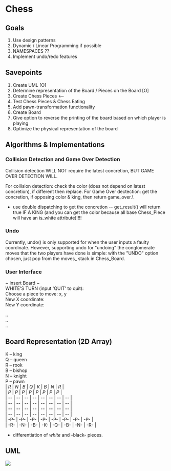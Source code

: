 # Chess

## Goals
1. Use design patterns
2. Dynamic / Linear Programming if possible
3. NAMESPACES ??
4. Implement undo/redo features 

## Savepoints
1. Create UML [O]
2. Determine representation of the Board / Pieces on the Board [O]
3. Create Chess Pieces  <--
4. Test Chess Pieces & Chess Eating
5. Add pawn-transformation functionality
6. Create Board 
7. Give option to reverse the printing of the board based on which player is playing
8. Optimize the physical representation of the board

## Algorithms & Implementations
### Collision Detection and Game Over Detection
Collision detection WILL NOT require the latest concretion, BUT GAME OVER DETECTION WILL.

For collision detection: check the color (does not depend on latest concretion), if different then replace. 
For Game Over dectection: get the concretion, if opposing color & king, then return game_over.\
- use double dispatching to get the concretion -- get_result() will return true IF A KING (and you can get the color because all base Chess_Piece will have an is_white attribute)!!!!

### Undo
Currently, undo() is only supported for when the user inputs a faulty coordinate. However, supporting undo for "undoing" the conglomerate moves that the two players have done is simple: with the "UNDO" option chosen, just pop from the moves_ stack in Chess_Board.

### User Interface
~ insert Board ~ <br>
WHITE'S TURN (input 'QUIT' to quit): <br>
Choose a piece to move: x, y <br>
New X coordinate: <br>
New Y coordinate: <br>

.. <br>
.. <br>
.. <br>

## Board Representation (2D Array)
K – king <br>
Q – queen <br>
R – rook <br>
B – bishop <br>
N – knight <br>
P – pawn <br>
| *R* | *N* | *B* | *Q* | *K* | *B* | *N* | *R* | <br>
| *P* | *P* | *P* | *P* | *P* | *P* | *P* | *P* | <br>
|  -- |  -- |  -- |  -- |  -- |  -- |  -- |  -- | <br>
|  -- |  -- |  -- |  -- |  -- |  -- |  -- |  -- | <br>
|  -- |  -- |  -- |  -- |  -- |  -- |  -- |  -- | <br>
|  -- |  -- |  -- |  -- |  -- |  -- |  -- |  -- | <br>
| -P- | -P- | -P- | -P- | -P- | -P- | -P- | -P- | <br>
| -R- | -N- | -B- | -K- | -Q- | -B- | -N- | -R- | <br>

* differentiation of *white* and -black- pieces.


## UML
[![](https://mermaid.ink/img/pako:eNrtWm1v2zYQ_iuchgZqaqPfhcBAk2BDUQzrkmH7UBcCLdE2YVl0Kdq1lya_fXyRLFIkLasojAlTviThPXdH8R4eySOfgoSkKIiCJINFcY_hgsI1mOaA_7x6BR5QBhkmebHEm0K13i1RUcQfMUoQGI9J-f8tgTS1ATffxmPwEX7NPaIPOF9MfcI_KcyLOaHrWBNV6HeUwkOsOeed-TYxe6OQTjPKwx9bhNpRt7hYkk0r7IGQVSvoQ44XS-b45PgXmDBCD6XLDCar2CFu0ft7iRly69maf-ECc5nU_BWuUfz7DtGqVcErNTmg8e0WZylSCmUADIEeGVODcAVHEDnD7gTvwD2a4xxLptXku0VLuMOEwgy8BY-MbhO2Ff9IFVTUJoRhIA0XP5Xqks4GpZ6UQPz8DPZxBAr8D4qZ3npwtiYkI5RLZoRkejsfWN5fLnhkPFi15I3uNpTaSnkE9pX9EThUf77WNV90VUOC9ijZMhTOxLhGOs-vPHYjsCM41W3gIubdyXDazYz54dLMDnIr4Zn4bZ6S0NGdBWLxXgiaY65EB79IDmrocCWEKi5CagUmwwVTfY_XZIcKV69gkqANC3eRa64Y-OeKxops7llv0Q7nFucaTd0J53StU-91J7RkAu-UDCv_bVLUrT6QtVdkFWvyJVOi8GdSzJ0AbVx7zpQ6A_96xT-x8fsx_APnEVA49GbEFykdKNQrCsnN-yVzmHTo5ZAlPSd1KaWBeL0injoPXpJ5yqOXemWHupKvtDqwr1fsE2WGS3JP-PMyT3amK--kxYF1_dqvybrVJXmnPHqZV3aoK_dKqwP7esI-Ud4T41pwv-AeMSR7AN4CUbAEomApbCUrWUd2Fv6OZc4nT4muAoTeSpwbsRON4UYAInludXyxgRGHjDaM3BC2gdTC3YYSaba1S3I6eAhEUbHNmMmFRlqwysb6KI_BQog5G6hNJ0uzMfwt8v_v4NflcXnr8YA2HIpypu5p7EmgYEZY5AStcu6NRvSJjhL5wZUlNLPOKeOQbCjOmSsjFAxSp-DIHFcqEv03FgZbn1VFymqwnVXLK8_gJxIiNX2ZWLNy3VQXoGaGbUwc-_rKiJBcQ2LDy6fPnz7rEMuCPuQusbEuHU1eGVovJ61-TyD_Y7G6OhENdWX1niEKrUxmBkS77bTmRG3AsRMwBhOmO5gnKHRvJ1KSI886HPIgRGB_LM9H5t1ajSWbsivXIDRR4MqJG08s4LUr99xRJPNN8zbOXn2r60lj9U2EOoo3onC71wJV3xQbOCoPDJF2w2qLPaH3qMzKo29kXO66IB67XrVVucGMjle9PojHslfti6oVRfqttQPgMetTWsnKZ1TexDvmhvdKeQhpX0PqfV0whLQ3Ia0XwJlaph1rUzPsxpMM4yj_VU7yuWIBX-ZOvCOplWaSRrVSy6OVslapd6Kxfzwhm4lGRcX2E7-9nip12ihldVRfWRWJjgZmVhm3o4EvZ94xeL-gcQl2tnonnrkeAHXb3b5x2WiQpRUxUKYPlOGbSfn4C4F3s4KfBBJWbiVvbqqGycTe3xrSkw8Fawfvc74z5-kKHT0cW0wXx-UQAD9S-xi_obJ2EYyCNaJriNMgCuRUmAZsidZoGkT8zxTNIT_sT4OREulvMQWinDxcsKW7UifjXwTpNBAiPpjP3AXcMvJ4yJMgmsOsQKNgu0n54lEaOraiVHTpt_LZp_j1_C_opdSF?type=png)](https://mermaid.live/edit#pako:eNrtWm1v2zYQ_iuchgZqaqPfhcBAk2BDUQzrkmH7UBcCLdE2YVl0Kdq1lya_fXyRLFIkLasojAlTviThPXdH8R4eySOfgoSkKIiCJINFcY_hgsI1mOaA_7x6BR5QBhkmebHEm0K13i1RUcQfMUoQGI9J-f8tgTS1ATffxmPwEX7NPaIPOF9MfcI_KcyLOaHrWBNV6HeUwkOsOeed-TYxe6OQTjPKwx9bhNpRt7hYkk0r7IGQVSvoQ44XS-b45PgXmDBCD6XLDCar2CFu0ft7iRly69maf-ECc5nU_BWuUfz7DtGqVcErNTmg8e0WZylSCmUADIEeGVODcAVHEDnD7gTvwD2a4xxLptXku0VLuMOEwgy8BY-MbhO2Ff9IFVTUJoRhIA0XP5Xqks4GpZ6UQPz8DPZxBAr8D4qZ3npwtiYkI5RLZoRkejsfWN5fLnhkPFi15I3uNpTaSnkE9pX9EThUf77WNV90VUOC9ijZMhTOxLhGOs-vPHYjsCM41W3gIubdyXDazYz54dLMDnIr4Zn4bZ6S0NGdBWLxXgiaY65EB79IDmrocCWEKi5CagUmwwVTfY_XZIcKV69gkqANC3eRa64Y-OeKxops7llv0Q7nFucaTd0J53StU-91J7RkAu-UDCv_bVLUrT6QtVdkFWvyJVOi8GdSzJ0AbVx7zpQ6A_96xT-x8fsx_APnEVA49GbEFykdKNQrCsnN-yVzmHTo5ZAlPSd1KaWBeL0injoPXpJ5yqOXemWHupKvtDqwr1fsE2WGS3JP-PMyT3amK--kxYF1_dqvybrVJXmnPHqZV3aoK_dKqwP7esI-Ud4T41pwv-AeMSR7AN4CUbAEomApbCUrWUd2Fv6OZc4nT4muAoTeSpwbsRON4UYAInludXyxgRGHjDaM3BC2gdTC3YYSaba1S3I6eAhEUbHNmMmFRlqwysb6KI_BQog5G6hNJ0uzMfwt8v_v4NflcXnr8YA2HIpypu5p7EmgYEZY5AStcu6NRvSJjhL5wZUlNLPOKeOQbCjOmSsjFAxSp-DIHFcqEv03FgZbn1VFymqwnVXLK8_gJxIiNX2ZWLNy3VQXoGaGbUwc-_rKiJBcQ2LDy6fPnz7rEMuCPuQusbEuHU1eGVovJ61-TyD_Y7G6OhENdWX1niEKrUxmBkS77bTmRG3AsRMwBhOmO5gnKHRvJ1KSI886HPIgRGB_LM9H5t1ajSWbsivXIDRR4MqJG08s4LUr99xRJPNN8zbOXn2r60lj9U2EOoo3onC71wJV3xQbOCoPDJF2w2qLPaH3qMzKo29kXO66IB67XrVVucGMjle9PojHslfti6oVRfqttQPgMetTWsnKZ1TexDvmhvdKeQhpX0PqfV0whLQ3Ia0XwJlaph1rUzPsxpMM4yj_VU7yuWIBX-ZOvCOplWaSRrVSy6OVslapd6Kxfzwhm4lGRcX2E7-9nip12ihldVRfWRWJjgZmVhm3o4EvZ94xeL-gcQl2tnonnrkeAHXb3b5x2WiQpRUxUKYPlOGbSfn4C4F3s4KfBBJWbiVvbqqGycTe3xrSkw8Fawfvc74z5-kKHT0cW0wXx-UQAD9S-xi_obJ2EYyCNaJriNMgCuRUmAZsidZoGkT8zxTNIT_sT4OREulvMQWinDxcsKW7UifjXwTpNBAiPpjP3AXcMvJ4yJMgmsOsQKNgu0n54lEaOraiVHTpt_LZp_j1_C_opdSF)

